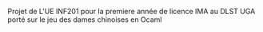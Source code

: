 Projet de L'UE INF201 pour la premiere année de licence IMA au DLST UGA  porté sur le jeu des dames chinoises en Ocaml

